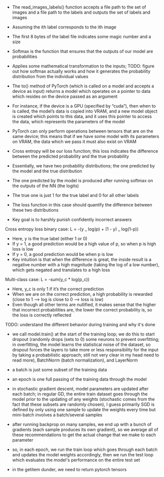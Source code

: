 - The read_images_labels() function accepts a file path to the set of images and a file path to the labels and outputs the set of labels and images
- Assuming the ith label corresponds to the ith image
- The first 8 bytes of the label file indicates some magic number and a size

- Softmax is the function that ensures that the outputs of our model are probabilities
- Applies some mathematical transformation to the inputs; TODO: figure out how softmax actually works and how it generates the probability distribution from the individual values

- The to() method of PyTorch (which is called on a model and accepts a device as input) returns a model which operates on a pointer to data which resides on the device passed as an argument
- For instance, if the device is a GPU (specified by “cuda”), then when to is called, the model’s data is copied into VRAM, and a new model object is created which points to this data, and it uses this pointer to access the data, which represents the parameters of the model

- PyTorch can only perform operations between tensors that are on the same device; this means that if we have some model with its parameters on VRAM, the data which we pass it must also exist on VRAM

- Cross entropy will be our loss function; this loss indicates the difference between the predicted probability and the true probability

- Essentially, we have two probability distributions; the one predicted by the model and the true distribution
- The one predicted by the model is produced after running softmax on the outputs of the NN (the logits)
- The true one is just 1 for the true label and 0 for all other labels

- The loss function in this case should quantify the difference between these two distributions

- Key goal is to harshly punish confidently incorrect answers

Cross entropy loss binary case:
L = -(y _ log(p) + (1 - y) _ log(1-p))

- Here, y is the true label (either 1 or 0)
- If y = 1, a good prediction would be a high value of p, so when p is high loss is low
- If y = 0, a good prediction would be when p is low
- Key intuition is that when the difference is great, the inside result is a negative number with a high magnitude (taking the log of a low number), which gets negated and translates to a high loss

Multi-class case:
L = -sum(y_c \* log(p_c))

- Here, y_c is only 1 if it’s the correct prediction
- When we are on the correct prediction, a high probability is rewarded (close to 1 —> log is close to 0 —> loss is low)
- Even though all other terms are nullified, it makes sense that the higher that incorrect probabilities are, the lower the correct probability is, so the loss is correctly reflected

TODO: understand the different behavior during training and why it's done

- we call model.train() at the start of the training loop; we do this to start dropout (randomly drops (sets to 0) some neurons to prevent overfitting; in overfitting, the model learns the statistical noise of the dataset, so dropout forces the layers to take more or less responsibility for the input by taking a probabilistic approach; still not very clear in my head need to read more), BatchNorm (batch normalization), and LayerNorm

- a batch is just some subset of the training data
- an epoch is one full passing of the training data through the model
- in stochastic gradient descent, model parameters are updated after each batch; in regular GD, the entire train dataset goes through the model prior to the updating of any weights (stochastic comes from the fact that these subsets are randomly chosen), I guess primarily SGD is defined by only using one sample to update the weights every time but mini-batch involves a batch/several samples
- after running backprop on many samples, we end up with a bunch of gradients (each sample produces its own gradient), so we average all of these recommendations to get the actual change that we make to each parameter
- so, in each epoch, we run the train loop which goes through each batch and updates the model weights accordingly, then we run the test loop which evaluates the model's performance on the entire test set

- in the getitem dunder, we need to return pytorch tensors
